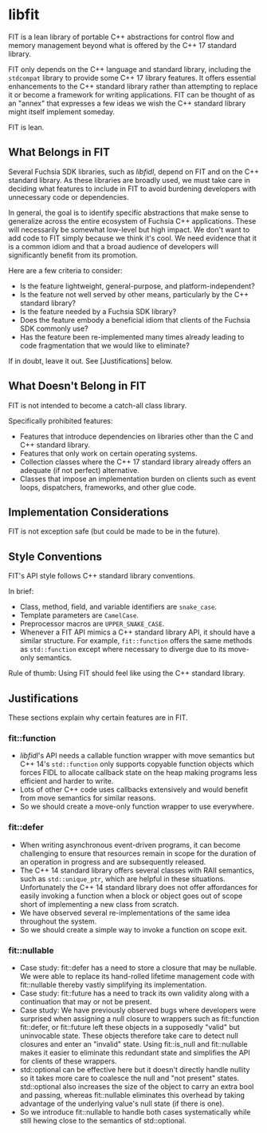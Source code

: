 libfit
======

FIT is a lean library of portable C++ abstractions for control flow and
memory management beyond what is offered by the C++ 17 standard library.

FIT only depends on the C++ language and standard library, including the
`stdcompat` library to provide some C++ 17 library features.  It offers
essential enhancements to the C++ standard library rather than attempting to
replace it or become a framework for writing applications.  FIT can be thought
of as an "annex" that expresses a few ideas we wish the C++ standard library
might itself implement someday.

FIT is lean.

## What Belongs in FIT

Several Fuchsia SDK libraries, such as *libfidl*, depend on FIT and on the C++
standard library.  As these libraries are broadly used, we must take care in
deciding what features to include in FIT to avoid burdening developers with
unnecessary code or dependencies.

In general, the goal is to identify specific abstractions that make sense to
generalize across the entire ecosystem of Fuchsia C++ applications.  These will
necessarily be somewhat low-level but high impact.  We don't want to add code to
FIT simply because we think it's cool.  We need evidence that it is a common
idiom and that a broad audience of developers will significantly benefit from
its promotion.

Here are a few criteria to consider:

- Is the feature lightweight, general-purpose, and platform-independent?
- Is the feature not well served by other means, particularly by the C++
  standard library?
- Is the feature needed by a Fuchsia SDK library?
- Does the feature embody a beneficial idiom that clients of the Fuchsia SDK
  commonly use?
- Has the feature been re-implemented many times already leading to code
  fragmentation that we would like to eliminate?

If in doubt, leave it out.  See [Justifications] below.

## What Doesn't Belong in FIT

FIT is not intended to become a catch-all class library.

Specifically prohibited features:

- Features that introduce dependencies on libraries other than the C and C++
  standard library.
- Features that only work on certain operating systems.
- Collection classes where the C++ 17 standard library already offers an
  adequate (if not perfect) alternative.
- Classes that impose an implementation burden on clients such as event loops,
  dispatchers, frameworks, and other glue code.

## Implementation Considerations

FIT is not exception safe (but could be made to be in the future).

## Style Conventions

FIT's API style follows C++ standard library conventions.

In brief:

- Class, method, field, and variable identifiers are `snake_case`.
- Template parameters are `CamelCase`.
- Preprocessor macros are `UPPER_SNAKE_CASE`.
- Whenever a FIT API mimics a C++ standard library API, it should have a
  similar structure.  For example, `fit::function` offers the same methods
  as `std::function` except where necessary to diverge due to its move-only
  semantics.

Rule of thumb: Using FIT should feel like using the C++ standard library.

## Justifications

These sections explain why certain features are in FIT.

### fit::function

- *libfidl*'s API needs a callable function wrapper with move semantics but
  C++ 14's `std::function` only supports copyable function objects which forces
  FIDL to allocate callback state on the heap making programs less efficient
  and harder to write.
- Lots of other C++ code uses callbacks extensively and would benefit from move
  semantics for similar reasons.
- So we should create a move-only function wrapper to use everywhere.

### fit::defer

- When writing asynchronous event-driven programs, it can become challenging
  to ensure that resources remain in scope for the duration of an operation
  in progress and are subsequently released.
- The C++ 14 standard library offers several classes with RAII semantics, such
  as `std::unique_ptr`, which are helpful in these situations.  Unfortunately the
  C++ 14 standard library does not offer affordances for easily invoking a
  function when a block or object goes out of scope short of implementing a
  new class from scratch.
- We have observed several re-implementations of the same idea throughout the
  system.
- So we should create a simple way to invoke a function on scope exit.

### fit::nullable

- Case study: fit::defer has a need to store a closure that may be nullable.
  We were able to replace its hand-rolled lifetime management code with
  fit::nullable thereby vastly simplifying its implementation.
- Case study: fit::future has a need to track its own validity along with
  a continuation that may or not be present.
- Case study: We have previously observed bugs where developers were
  surprised when assigning a null closure to wrappers such as fit::function
  fit::defer, or fit::future left these objects in a supposedly "valid"
  but uninvocable state.  These objects therefore take care to detect
  null closures and enter an "invalid" state.  Using fit::is_null and
  fit::nullable makes it easier to eliminate this redundant state and
  simplifies the API for clients of these wrappers.
- std::optional can be effective here but it doesn't directly handle nullity
  so it takes more care to coalesce the null and "not present" states.
  std::optional also increases the size of the object to carry an extra
  bool and passing, whereas fit::nullable eliminates this overhead by
  taking advantage of the underlying value's null state (if there is one).
- So we introduce fit::nullable to handle both cases systematically while
  still hewing close to the semantics of std::optional.
